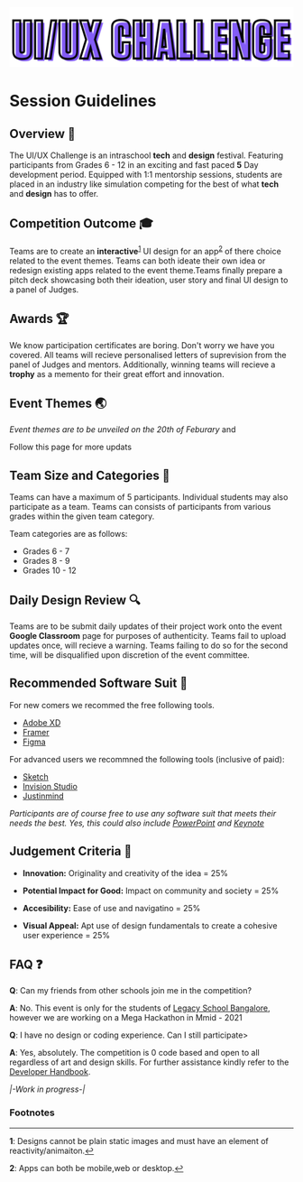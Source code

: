 ![competition logo](logo.png) 

# Session Guidelines

## Overview :telescope:

The UI/UX Challenge is an intraschool **tech** and **design** festival. Featuring participants from Grades 6 - 12 in an exciting and fast paced **5** Day development period. Equipped with 1:1 mentorship sessions, students are placed in an industry like simulation competing for the best of what **tech** and **design** has to offer.


## Competition Outcome :mortar_board:

Teams are to create an **interactive**<sup id="a1">[1](#f1)</sup> UI design for an app<sup id="a2">[2](#f2)</sup> of there choice related to the event themes. Teams can both ideate their own  idea or redesign existing apps related to the event theme.Teams finally prepare a pitch deck showcasing both their ideation, user story and final UI design to a panel of Judges. 


## Awards :trophy:

We know participation certificates are boring. Don't worry we have you covered. All teams will recieve personalised letters of suprevision from the panel of Judges and mentors. Additionally, winning teams will recieve a **trophy** as a memento for their great effort and innovation.  


## Event Themes :earth_asia:

*Event themes are to be unveiled on the 20th of Feburary* and

Follow this page for more updats

## Team Size and Categories :school_satchel:

Teams can have a maximum of 5 participants. Individual students may also participate as a team. Teams can consists of participants from various grades within the given team category.

Team categories are as follows:
- Grades 6 - 7
- Grades 8 - 9
- Grades 10 - 12


## Daily Design Review :mag:

Teams are to be submit daily updates of their project work onto the event **Google Classroom** page for purposes of authenticity. Teams fail to upload updates once, will recieve a warning. Teams failing to do so for the second time, will be disqualified upon discretion of the event committee. 

## Recommended Software Suit :dvd:

For new comers we recommed the free following tools.

- [Adobe XD](https://www.adobe.com/in/products/xd.html) 
- [Framer](https://www.framer.com/)
- [Figma](https://www.figma.com/)

For advanced users we recommned the following tools (inclusive of paid):

- [Sketch](https://www.sketch.com/)
- [Invision Studio](https://www.invisionapp.com/studio)
- [Justinmind](https://www.justinmind.com/)

*Participants are of course free to use any software suit that meets their needs the best. Yes, this could also include [PowerPoint](https://www.microsoft.com/en/microsoft-365/powerpoint) and [Keynote](https://www.apple.com/in/keynote/)*


## Judgement Criteria :dart:

- **Innovation:** Originality and creativity of the idea = 25% 

- **Potential Impact for Good:** Impact on community and society = 25% 

- **Accesibility:** Ease of use and navigatino = 25%

- **Visual Appeal:** Apt use of design fundamentals to create a cohesive user experience = 25%


## FAQ :question:

 **Q**: Can my friends from other schools join me in the competition?

 **A**: No. This event is only for the students of [Legacy School Bangalore](lsb.edu.in), however we are working on a Mega Hackathon in Mmid - 2021

 **Q**: I have no design or coding experience. Can I still participate>

 **A**: Yes, absolutely. The competition is 0 code based and open to all regardless of art and design skills. For further assistance kindly refer to the [Developer Handbook](Developer-Handbook.md). 

*|-Work in progress-|*


### Footnotes
---
<b id="f1">1</b>: Designs cannot be plain static images and must have an element of reactivity/animaiton.[↩](#a1)

<b id="f2">2</b>: Apps can both be mobile,web or desktop.[↩](#a2)